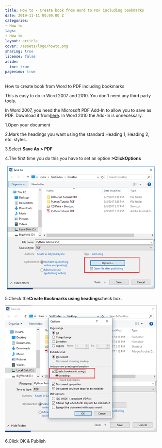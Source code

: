 ```yaml
---
title: How to - Create book from Word to PDF including bookmarks
date: 2019-11-11 00:00:00 Z
categories:
- How to
tags:
- How to
layout: article
cover: /assets/logo/howto.png
sharing: true
license: false
aside:
  toc: true
pageview: true
---
```



How to create book from Word to PDF including bookmarks

This is easy to do in Word 2007 and 2010. You don't need any third party tools.

In Word 2007, you need the Microsoft PDF Add-In to allow you to save as PDF.
Download it
from[here](http://www.microsoft.com/downloads/details.aspx?FamilyID=f1fc413c-6d89-4f15-991b-63b07ba5f2e5&displaylang=en).
In Word 2010 the Add-In is unnecessary.



1.Open your document



2.Mark the headings you want using the standard Heading 1, Heading 2, etc.
styles.



3.Select **Save As \> PDF**



4.The first time you do this you have to set an option **\>ClickOptions**

![http://localhost:6666/sml/wp-content/uploads/2017/09/w1.png](media/b08d774a03c1f0909c8b22fd23ba6136.png)



5.Check the**Create Bookmarks using headings**check box.

![](media/674e0b48b499e58a9bd4f42769fb9bef.png)



6.Click OK & Publish
